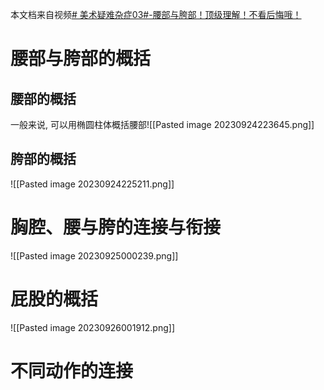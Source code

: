 本文档来自视频[# 美术疑难杂症03#-腰部与胯部！顶级理解！不看后悔哦！](https://www.bilibili.com/video/BV1U14y1d7qo)

# 腰部与胯部的概括

## 腰部的概括

一般来说, 可以用椭圆柱体概括腰部![[Pasted image 20230924223645.png]]

## 胯部的概括

![[Pasted image 20230924225211.png]]


# 胸腔、腰与胯的连接与衔接

![[Pasted image 20230925000239.png]]

# 屁股的概括

![[Pasted image 20230926001912.png]]

# 不同动作的连接  

